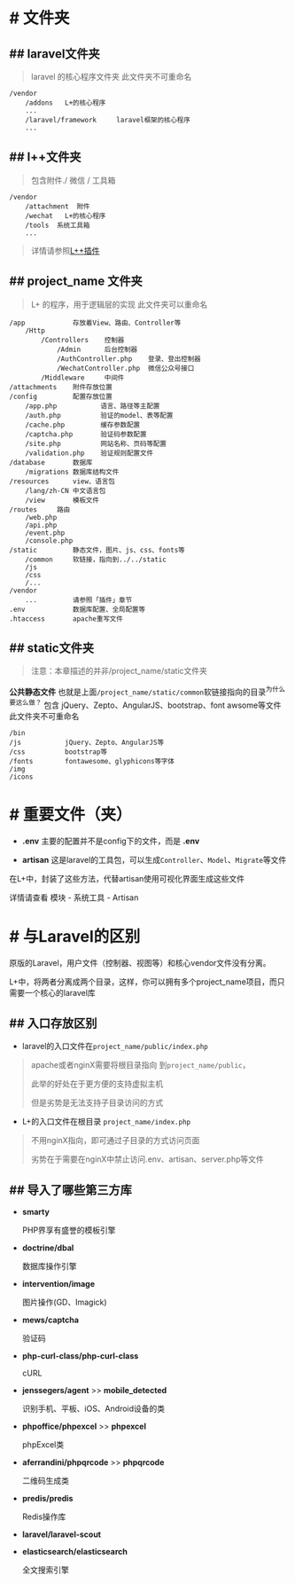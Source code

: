 # # 文件夹
## ## laravel文件夹
> laravel 的核心程序文件夹
> 此文件夹不可重命名

```
/vendor
	/addons   L+的核心程序
	...
	/laravel/framework     laravel框架的核心程序
	...
```
## ## l++文件夹
> 包含附件./ 微信 / 工具箱

```
/vendor
	/attachment  附件
	/wechat   L+的核心程序
	/tools  系统工具箱
	...
```

> 详情请参照[L++插件](module.md)


## ## project_name 文件夹
> L+ 的程序，用于逻辑层的实现
> 此文件夹可以重命名

```
/app            存放着View、路由、Controller等
	/Http
		/Controllers    控制器
			/Admin      后台控制器
			/AuthController.php    登录、登出控制器
			/WechatController.php  微信公众号接口
		/Middleware     中间件
/attachments    附件存放位置
/config         配置存放位置
	/app.php           语言、路径等主配置
	/auth.php          验证的model、表等配置
	/cache.php         缓存参数配置
	/captcha.php       验证码参数配置
	/site.php          网站名称、页码等配置
	/validation.php    验证规则配置文件
/database       数据库
	/migrations 数据库结构文件
/resources      view、语言包
	/lang/zh-CN 中文语言包
	/view       模板文件
/routes		路由
	/web.php
	/api.php
	/event.php
	/console.php
/static         静态文件，图片、js、css、fonts等
	/common     软链接，指向到../../static
	/js
	/css
	/...
/vendor
	...         请参照「插件」章节
.env            数据库配置、全局配置等
.htaccess       apache重写文件
```

## ## static文件夹
> 注意：本章描述的并非/project_name/static文件夹

**公共静态文件**
也就是上面<code>/project_name/static/common</code>软链接指向的目录<sup>为什么要这么做？</sup>
包含 jQuery、Zepto、AngularJS、bootstrap、font awsome等文件
此文件夹不可重命名

```
/bin         
/js           jQuery、Zepto、AngularJS等
/css          bootstrap等
/fonts        fontawesome、glyphicons等字体
/img
/icons
```

# # 重要文件（夹）
- **.env**
主要的配置并不是config下的文件，而是 **.env**

- **artisan**
这是laravel的工具包，可以生成`Controller`、`Model`、`Migrate`等文件

在L+中，封装了这些方法，代替artisan使用可视化界面生成这些文件

详情请查看 模块 - 系统工具 - Artisan



# # 与Laravel的区别
原版的Laravel，用户文件（控制器、视图等）和核心vendor文件没有分离。

L+中，将两者分离成两个目录，这样，你可以拥有多个project_name项目，而只需要一个核心的laravel库

## ## 入口存放区别
- laravel的入口文件在`project_name/public/index.php`
> apache或者nginX需要将根目录指向 到`project_name/public`，
>
> 此举的好处在于更方便的支持虚拟主机
>
> 但是劣势是无法支持子目录访问的方式

- L+的入口文件在根目录 `project_name/index.php`
> 不用nginX指向，即可通过子目录的方式访问页面
> 
> 劣势在于需要在nginX中禁止访问.env、artisan、server.php等文件

## ## 导入了哪些第三方库
- **smarty**
	
	PHP界享有盛誉的模板引擎
	
- **doctrine/dbal**
	
	数据库操作引擎
	
- **intervention/image**
	
	图片操作(GD、Imagick)
	
- **mews/captcha**
	
	验证码
	
- **php-curl-class/php-curl-class**
	
	cURL
	
- **jenssegers/agent** >> **mobile_detected**
	
	识别手机、平板、iOS、Android设备的类
	
- **phpoffice/phpexcel** >> **phpexcel**
	
	phpExcel类
	
- **aferrandini/phpqrcode** >> **phpqrcode**
	
	二维码生成类
	
- **predis/predis**
	
	Redis操作库
	
- **laravel/laravel-scout**
- **elasticsearch/elasticsearch**
	
	全文搜索引擎